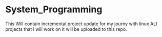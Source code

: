 # System_Programming
This Will contain incremental project update for my journy with linux
ALl projects that i will work on it will be uploaded to this repo.
